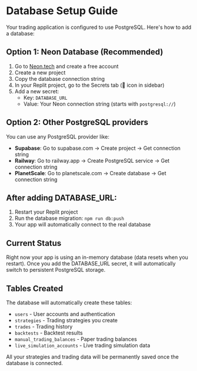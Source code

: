 # Database Setup Guide

Your trading application is configured to use PostgreSQL. Here's how to add a database:

## Option 1: Neon Database (Recommended)

1. Go to [Neon.tech](https://neon.tech) and create a free account
2. Create a new project
3. Copy the database connection string
4. In your Replit project, go to the Secrets tab (🔐 icon in sidebar)
5. Add a new secret:
   - Key: `DATABASE_URL`
   - Value: Your Neon connection string (starts with `postgresql://`)

## Option 2: Other PostgreSQL providers

You can use any PostgreSQL provider like:
- **Supabase**: Go to supabase.com → Create project → Get connection string
- **Railway**: Go to railway.app → Create PostgreSQL service → Get connection string  
- **PlanetScale**: Go to planetscale.com → Create database → Get connection string

## After adding DATABASE_URL:

1. Restart your Replit project
2. Run the database migration: `npm run db:push`
3. Your app will automatically connect to the real database

## Current Status

Right now your app is using an in-memory database (data resets when you restart). Once you add the DATABASE_URL secret, it will automatically switch to persistent PostgreSQL storage.

## Tables Created

The database will automatically create these tables:
- `users` - User accounts and authentication
- `strategies` - Trading strategies you create
- `trades` - Trading history
- `backtests` - Backtest results
- `manual_trading_balances` - Paper trading balances
- `live_simulation_accounts` - Live trading simulation data

All your strategies and trading data will be permanently saved once the database is connected.